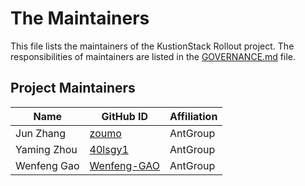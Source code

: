 # The Maintainers

This file lists the maintainers of the KustionStack Rollout project. The responsibilities of maintainers are listed in the [GOVERNANCE.md](GOVERNANCE.md) file.

## Project Maintainers
| Name | GitHub ID | Affiliation |
| ---- | --------- | ----------- |
| Jun Zhang | [zoumo](https://github.com/zoumo)| AntGroup |
| Yaming Zhou | [40lsgy1](https://github.com/40lsgy1) | AntGroup |
| Wenfeng Gao | [Wenfeng-GAO](https://github.com/Wenfeng-GAO) | AntGroup |
